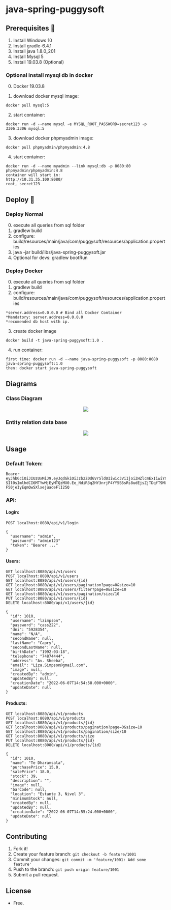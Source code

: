 # java-spring-puggysoft

## Prerequisites 🔨

1. Install Windows 10
2. Install gradle-6.4.1
3. Install java 1.8.0_201
4. Install Mysql 5
5. Install 19.03.8 (Optional)

### Optional install mysql db in docker

0. Docker 19.03.8

1. download docker mysql image:

```
docker pull mysql:5
```

2. start container:

```
docker run -d --name mysql -e MYSQL_ROOT_PASSWORD=secret123 -p 3306:3306 mysql:5
```

3. download docker phpmyadmin image:

```
docker pull phpmyadmin/phpmyadmin:4.8
```

4. start container:

```
docker run -d --name myadmin --link mysql:db -p 8080:80 phpmyadmin/phpmyadmin:4.8
container will start in:
http://10.31.35.100:8080/
root, secret123
```

## Deploy 🚀

### Deploy Normal

0. execute all queries from sql folder
1. gradlew build
2. configure: build/resources/main/java/com/puggysoft/resources/application.properties
3. java -jar build/libs/java-spring-puggysoft.jar
4. Optional for devs: gradlew bootRun

### Deploy Docker
0. execute all queries from sql folder
1. gradlew build
2. configure: build/resources/main/java/com/puggysoft/resources/application.properties

```
*server.address=0.0.0.0 # Bind all Docker Container 
*Mandatory: server.address=0.0.0.0
*recomended db host with ip.
```

3. create docker image

```
docker build -t java-spring-puggysoft:1.0 .
```

4. run container:

```
first time: docker run -d --name java-spring-puggysoft -p 8080:8080 java-spring-puggysoft:1.0
then: docker start java-spring-puggysoft
```

## Diagrams

### Class Diagram

<p align="center">
  <img src="documents/class-diagram.jpg">
</p>

### Entity relation data base

<p align="center">
  <img src="documents/entity-relation-dbeaver.jpg">
</p>

## Usage

### Default Token: 

```
Bearer eyJhbGciOiJIUzUxMiJ9.eyJqdGkiOiJzb2Z0dGVrSldUIiwic3ViIjoiZHZlcmExIiwiYXV0aG9yaXRpZXMiOlsiUk9MRV9VU0V
SIl0sImlhdCI6MTYwMjEyMTQzMX0.Ee_NdiR3q2HY3nrjP4YY5B5sRs8udEjsZjTDqfT9MUAp8yxWTJ1FYmZZb-F50jeIyEqmQwSXlxejuadeFlI25Q
```

### API:

#### Login:

```
POST localhost:8080/api/v1/login

{
  "username": "admin",
  "password": "admin123"
  "token": "Bearer ..."
}
```

#### Users:

```
GET localhost:8080/api/v1/users
POST localhost:8080/api/v1/users
GET localhost:8080/api/v1/users/{id}
GET localhost:8080/api/v1/users/pagination?page=0&size=10
GET localhost:8080/api/v1/users/filter?page=0&size=10
GET localhost:8080/api/v1/users/pagination/size/10
PUT localhost:8080/api/v1/users/{id}
DELETE localhost:8080/api/v1/users/{id}

{
  "id": 1010,
  "username": "lzimpson",
  "password": "cass222",
  "dni": "5928354",
  "name": "N/A",
  "secondName": null,
  "lastName": "Capry",
  "secondLastName": null,
  "birthDate": "1992-03-18",
  "telephone": "74874444",
  "address": "Av. Sheeba",
  "email": "Liza.Simpson@gmail.com",
  "image": null,
  "createdBy": "admin",
  "updatedBy": null,
  "creationDate": "2022-06-07T14:54:58.000+0000",
  "updateDate": null
}
```

#### Products:

```
GET localhost:8080/api/v1/products
POST localhost:8080/api/v1/products
GET localhost:8080/api/v1/products/{id}
GET localhost:8080/api/v1/products/pagination?page=0&size=10
GET localhost:8080/api/v1/products/pagination/size/10
GET localhost:8080/api/v1/products/size
PUT localhost:8080/api/v1/products/{id}
DELETE localhost:8080/api/v1/products/{id}

{
  "id": 1010,
  "name": "Te Dharamsala",
  "purchasePrice": 15.0,
  "salePrice": 18.0,
  "stock": 39,
  "description": "",
  "image": null,
  "barCode": null,
  "location": "Estante 3, Nivel 3",
  "minimumStock": null,
  "createdBy": null,
  "updatedBy": null,
  "creationDate": "2022-06-07T14:55:24.000+0000",
  "updateDate": null
}
```

## Contributing

1. Fork it!
2. Create your feature branch: `git checkout -b feature/1001`
3. Commit your changes: `git commit -m 'feature/1001: Add some feature'`
4. Push to the branch: `git push origin feature/1001`
5. Submit a pull request.

## License

- Free.
